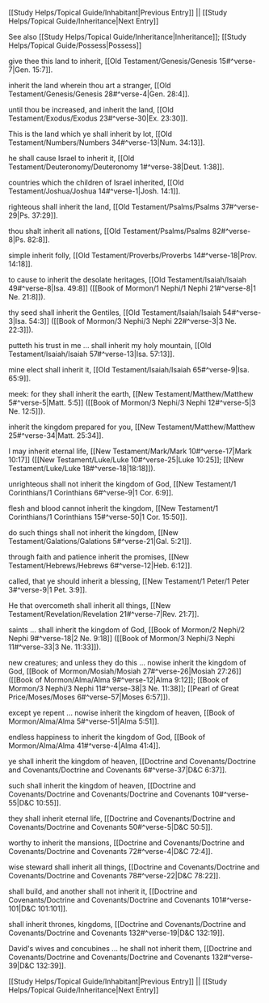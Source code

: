 [[Study Helps/Topical Guide/Inhabitant|Previous Entry]]  ||  [[Study Helps/Topical Guide/Inheritance|Next Entry]]

 See also [[Study Helps/Topical Guide/Inheritance|Inheritance]]; [[Study Helps/Topical Guide/Possess|Possess]]

 give thee this land to inherit, [[Old Testament/Genesis/Genesis 15#^verse-7|Gen. 15:7]].

 inherit the land wherein thou art a stranger, [[Old Testament/Genesis/Genesis 28#^verse-4|Gen. 28:4]].

 until thou be increased, and inherit the land, [[Old Testament/Exodus/Exodus 23#^verse-30|Ex. 23:30]].

 This is the land which ye shall inherit by lot, [[Old Testament/Numbers/Numbers 34#^verse-13|Num. 34:13]].

 he shall cause Israel to inherit it, [[Old Testament/Deuteronomy/Deuteronomy 1#^verse-38|Deut. 1:38]].

 countries which the children of Israel inherited, [[Old Testament/Joshua/Joshua 14#^verse-1|Josh. 14:1]].

 righteous shall inherit the land, [[Old Testament/Psalms/Psalms 37#^verse-29|Ps. 37:29]].

 thou shalt inherit all nations, [[Old Testament/Psalms/Psalms 82#^verse-8|Ps. 82:8]].

 simple inherit folly, [[Old Testament/Proverbs/Proverbs 14#^verse-18|Prov. 14:18]].

 to cause to inherit the desolate heritages, [[Old Testament/Isaiah/Isaiah 49#^verse-8|Isa. 49:8]] ([[Book of Mormon/1 Nephi/1 Nephi 21#^verse-8|1 Ne. 21:8]]).

 thy seed shall inherit the Gentiles, [[Old Testament/Isaiah/Isaiah 54#^verse-3|Isa. 54:3]] ([[Book of Mormon/3 Nephi/3 Nephi 22#^verse-3|3 Ne. 22:3]]).

 putteth his trust in me ... shall inherit my holy mountain, [[Old Testament/Isaiah/Isaiah 57#^verse-13|Isa. 57:13]].

 mine elect shall inherit it, [[Old Testament/Isaiah/Isaiah 65#^verse-9|Isa. 65:9]].

 meek: for they shall inherit the earth, [[New Testament/Matthew/Matthew 5#^verse-5|Matt. 5:5]] ([[Book of Mormon/3 Nephi/3 Nephi 12#^verse-5|3 Ne. 12:5]]).

 inherit the kingdom prepared for you, [[New Testament/Matthew/Matthew 25#^verse-34|Matt. 25:34]].

 I may inherit eternal life, [[New Testament/Mark/Mark 10#^verse-17|Mark 10:17]] ([[New Testament/Luke/Luke 10#^verse-25|Luke 10:25]]; [[New Testament/Luke/Luke 18#^verse-18|18:18]]).

 unrighteous shall not inherit the kingdom of God, [[New Testament/1 Corinthians/1 Corinthians 6#^verse-9|1 Cor. 6:9]].

 flesh and blood cannot inherit the kingdom, [[New Testament/1 Corinthians/1 Corinthians 15#^verse-50|1 Cor. 15:50]].

 do such things shall not inherit the kingdom, [[New Testament/Galations/Galations 5#^verse-21|Gal. 5:21]].

 through faith and patience inherit the promises, [[New Testament/Hebrews/Hebrews 6#^verse-12|Heb. 6:12]].

 called, that ye should inherit a blessing, [[New Testament/1 Peter/1 Peter 3#^verse-9|1 Pet. 3:9]].

 He that overcometh shall inherit all things, [[New Testament/Revelation/Revelation 21#^verse-7|Rev. 21:7]].

 saints ... shall inherit the kingdom of God, [[Book of Mormon/2 Nephi/2 Nephi 9#^verse-18|2 Ne. 9:18]] ([[Book of Mormon/3 Nephi/3 Nephi 11#^verse-33|3 Ne. 11:33]]).

 new creatures; and unless they do this ... nowise inherit the kingdom of God, [[Book of Mormon/Mosiah/Mosiah 27#^verse-26|Mosiah 27:26]] ([[Book of Mormon/Alma/Alma 9#^verse-12|Alma 9:12]]; [[Book of Mormon/3 Nephi/3 Nephi 11#^verse-38|3 Ne. 11:38]]; [[Pearl of Great Price/Moses/Moses 6#^verse-57|Moses 6:57]]).

 except ye repent ... nowise inherit the kingdom of heaven, [[Book of Mormon/Alma/Alma 5#^verse-51|Alma 5:51]].

 endless happiness to inherit the kingdom of God, [[Book of Mormon/Alma/Alma 41#^verse-4|Alma 41:4]].

 ye shall inherit the kingdom of heaven, [[Doctrine and Covenants/Doctrine and Covenants/Doctrine and Covenants 6#^verse-37|D&C 6:37]].

 such shall inherit the kingdom of heaven, [[Doctrine and Covenants/Doctrine and Covenants/Doctrine and Covenants 10#^verse-55|D&C 10:55]].

 they shall inherit eternal life, [[Doctrine and Covenants/Doctrine and Covenants/Doctrine and Covenants 50#^verse-5|D&C 50:5]].

 worthy to inherit the mansions, [[Doctrine and Covenants/Doctrine and Covenants/Doctrine and Covenants 72#^verse-4|D&C 72:4]].

 wise steward shall inherit all things, [[Doctrine and Covenants/Doctrine and Covenants/Doctrine and Covenants 78#^verse-22|D&C 78:22]].

 shall build, and another shall not inherit it, [[Doctrine and Covenants/Doctrine and Covenants/Doctrine and Covenants 101#^verse-101|D&C 101:101]].

 shall inherit thrones, kingdoms, [[Doctrine and Covenants/Doctrine and Covenants/Doctrine and Covenants 132#^verse-19|D&C 132:19]].

 David's wives and concubines ... he shall not inherit them, [[Doctrine and Covenants/Doctrine and Covenants/Doctrine and Covenants 132#^verse-39|D&C 132:39]].

[[Study Helps/Topical Guide/Inhabitant|Previous Entry]]  ||  [[Study Helps/Topical Guide/Inheritance|Next Entry]]